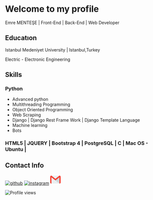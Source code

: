 # Welcome to my profile
Emre MENTEŞE | Front-End | Back-End | Web Developer

## Educatıon
Istanbul Medeniyet University | Istanbul,Turkey

Electric - Electronic Engineering

## Skills
### Python
  - Advanced python
  - Multithreading Programming
  - Object Oriented Programming
  - Web Scraping
  - Django | Django Rest Frame Work | Django Template Language
  - Machine learning
  - Bots 
### HTML5 | JQUERY | Bootstrap 4 | PostgreSQL | C | Mac OS - Ubuntu |

## Contact Info
[<img src='https://raw.githubusercontent.com/coderjojo/coderjojo/master/img/github.svg' alt='github' height='35'>](https://github.com/emreemntese)
[<img src='https://raw.githubusercontent.com/adityakamath16/adityakamath16/master/images/connect_with_me_images/instagram-main.svg' alt='instagram' height='30'>](https://www.instagram.com/emre_mentese/)
[<img src='https://raw.githubusercontent.com/harshalrj25/MasterAssetsRepo/master/gmail.svg' alt='mail' height='34'>](https://mail.google.com/mail/u/0/?fs=1&tf=cm&source=mailto&su=Ol%C3%A1+Stefany&to=emrementese@gmail.com)

![Profile views](https://gpvc.arturio.dev/emreeemntese)

